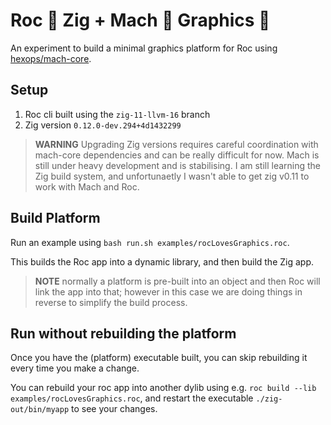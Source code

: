 
# Roc 💜 Zig + Mach 🟰 Graphics 🎉

An experiment to build a minimal graphics platform for Roc using [hexops/mach-core](https://github.com/hexops/mach-core).

## Setup 

1. Roc cli built using the `zig-11-llvm-16` branch 
2. Zig version `0.12.0-dev.294+4d1432299`

> **WARNING** Upgrading Zig versions requires careful coordination with mach-core dependencies and can be really difficult for now. Mach is still under heavy development and is stabilising. I am still learning the Zig build system, and unfortunaetly I wasn't able to get zig v0.11 to work with Mach and Roc.

## Build Platform

Run an example using `bash run.sh examples/rocLovesGraphics.roc`. 

This builds the Roc app into a dynamic library, and then build the Zig app.

> **NOTE** normally a platform is pre-built into an object and then Roc will link the app into that; however in this case we are doing things in reverse to simplify the build process.

## Run without rebuilding the platform

Once you have the (platform) executable built, you can skip rebuilding it every time you make a change. 

You can rebuild your roc app into another dylib using e.g. `roc build --lib examples/rocLovesGraphics.roc`, and restart the executable `./zig-out/bin/myapp` to see your changes.

